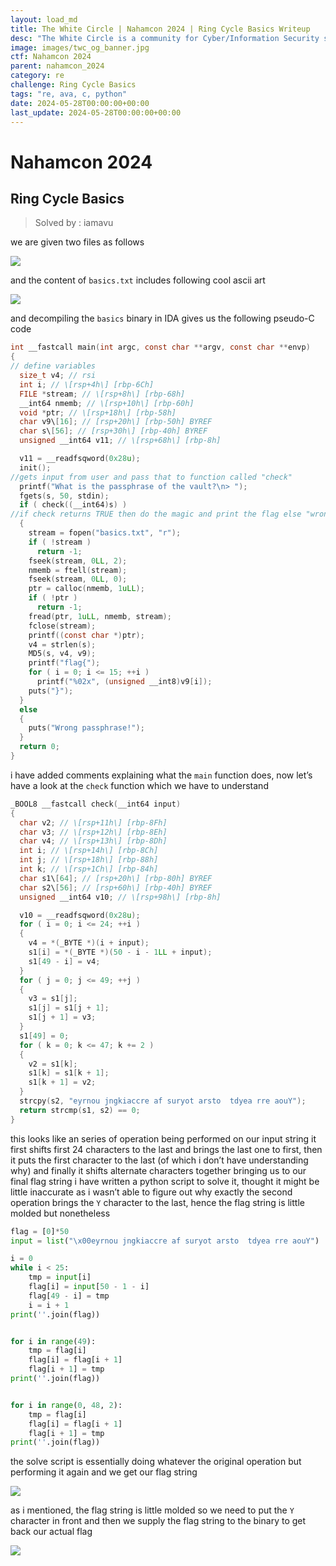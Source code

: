 ```yaml
---
layout: load_md
title: The White Circle | Nahamcon 2024 | Ring Cycle Basics Writeup
desc: "The White Circle is a community for Cyber/Information Security students, enthusiasts and professionals. You can discuss anything related to Security, share your knowledge with others, get help when you need it and proceed further in your journey with amazing people from all over the world."
image: images/twc_og_banner.jpg
ctf: Nahamcon 2024
parent: nahamcon_2024
category: re
challenge: Ring Cycle Basics
tags: "re, ava, c, python"
date: 2024-05-28T00:00:00+00:00
last_update: 2024-05-28T00:00:00+00:00
---
```


<h1 class="heading card-title white-text">Nahamcon 2024</h1>

## Ring Cycle Basics
> Solved by : iamavu

we are given two files as follows

![](https://i.imgur.com/5N7pcPw.png)


and the content of `basics.txt` includes following cool ascii art

![](https://i.imgur.com/rQJjzki.png)


and decompiling the `basics` binary in IDA gives us the following pseudo-C code

```c
int __fastcall main(int argc, const char **argv, const char **envp)
{
// define variables
  size_t v4; // rsi
  int i; // \[rsp+4h\] [rbp-6Ch]
  FILE *stream; // \[rsp+8h\] [rbp-68h]
  __int64 nmemb; // \[rsp+10h\] [rbp-60h]
  void *ptr; // \[rsp+18h\] [rbp-58h]
  char v9\[16]; // [rsp+20h\] [rbp-50h] BYREF
  char s\[56]; // [rsp+30h\] [rbp-40h] BYREF
  unsigned __int64 v11; // \[rsp+68h\] [rbp-8h]

  v11 = __readfsqword(0x28u);
  init();
//gets input from user and pass that to function called "check"
  printf("What is the passphrase of the vault?\n> ");
  fgets(s, 50, stdin);
  if ( check((__int64)s) )
//if check returns TRUE then do the magic and print the flag else "wrong passphrase"
  {
    stream = fopen("basics.txt", "r");
    if ( !stream )
      return -1;
    fseek(stream, 0LL, 2);
    nmemb = ftell(stream);
    fseek(stream, 0LL, 0);
    ptr = calloc(nmemb, 1uLL);
    if ( !ptr )
      return -1;
    fread(ptr, 1uLL, nmemb, stream);
    fclose(stream);
    printf((const char *)ptr);
    v4 = strlen(s);
    MD5(s, v4, v9);
    printf("flag{");
    for ( i = 0; i <= 15; ++i )
      printf("%02x", (unsigned __int8)v9[i]);
    puts("}");
  }
  else
  {
    puts("Wrong passphrase!");
  }
  return 0;
}
```

i have added comments explaining what the `main` function does, now let’s have a look at the `check` function which we have to understand

```c
_BOOL8 __fastcall check(__int64 input)
{
  char v2; // \[rsp+11h\] [rbp-8Fh]
  char v3; // \[rsp+12h\] [rbp-8Eh]
  char v4; // \[rsp+13h\] [rbp-8Dh]
  int i; // \[rsp+14h\] [rbp-8Ch]
  int j; // \[rsp+18h\] [rbp-88h]
  int k; // \[rsp+1Ch\] [rbp-84h]
  char s1\[64]; // [rsp+20h\] [rbp-80h] BYREF
  char s2\[56]; // [rsp+60h\] [rbp-40h] BYREF
  unsigned __int64 v10; // \[rsp+98h\] [rbp-8h]

  v10 = __readfsqword(0x28u);
  for ( i = 0; i <= 24; ++i )
  {
    v4 = *(_BYTE *)(i + input);
    s1[i] = *(_BYTE *)(50 - i - 1LL + input);
    s1[49 - i] = v4;
  }
  for ( j = 0; j <= 49; ++j )
  {
    v3 = s1[j];
    s1[j] = s1[j + 1];
    s1[j + 1] = v3;
  }
  s1[49] = 0;
  for ( k = 0; k <= 47; k += 2 )
  {
    v2 = s1[k];
    s1[k] = s1[k + 1];
    s1[k + 1] = v2;
  }
  strcpy(s2, "eyrnou jngkiaccre af suryot arsto  tdyea rre aouY");
  return strcmp(s1, s2) == 0;
}
```

this looks like an series of operation being performed on our input string
it first shifts first 24 characters to the last and brings the last one to first, then it puts the first character to the last (of which i don’t have understanding why) and finally it shifts alternate characters together bringing us to our final flag string
i have written a python script to solve it, thought it might be little inaccurate as i wasn’t able to figure out why exactly the second operation brings the `Y` character to the last, hence the flag string is little molded but nonetheless 

```python
flag = [0]*50
input = list("\x00eyrnou jngkiaccre af suryot arsto  tdyea rre aouY")

i = 0
while i < 25:
    tmp = input[i]
    flag[i] = input[50 - 1 - i]
    flag[49 - i] = tmp
    i = i + 1
print(''.join(flag))


for i in range(49):
    tmp = flag[i]
    flag[i] = flag[i + 1]
    flag[i + 1] = tmp
print(''.join(flag))


for i in range(0, 48, 2):
    tmp = flag[i]
    flag[i] = flag[i + 1]
    flag[i + 1] = tmp
print(''.join(flag))
```

the solve script is essentially doing whatever the original operation but performing it again and we get our flag string

![](https://i.imgur.com/GP0QnOn.png)


as i mentioned, the flag string is little molded so we need to put the `Y` character in front
and then we supply the flag string to the binary to get back our actual flag

![](https://i.imgur.com/I5ywHyg.png)


